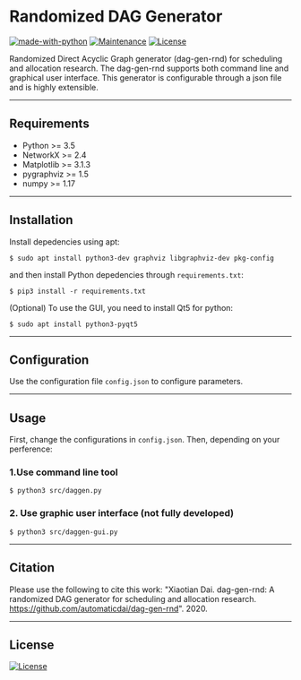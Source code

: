 # Randomized DAG Generator

[![made-with-python](https://img.shields.io/badge/Made%20with-Python-1f425f.svg)](https://www.python.org/)
[![Maintenance](https://img.shields.io/badge/Maintained%3F-yes-green.svg)](https://GitHub.com/Naereen/StrapDown.js/graphs/commit-activity)
[![License](http://img.shields.io/:license-mit-blue.svg)](http://badges.mit-license.org)

Randomized Direct Acyclic Graph generator (dag-gen-rnd) for scheduling and allocation research. The dag-gen-rnd supports both command line and graphical user interface. This generator is configurable through a json file and is highly extensible.


---

## Requirements

- Python >= 3.5
- NetworkX >= 2.4
- Matplotlib >= 3.1.3
- pygraphviz >= 1.5
- numpy >= 1.17

---

## Installation

Install depedencies using apt:

`$ sudo apt install python3-dev graphviz libgraphviz-dev pkg-config`

and then install Python depedencies through `requirements.txt`:

`$ pip3 install -r requirements.txt`

(Optional) To use the GUI, you need to install Qt5 for python:

`$ sudo apt install python3-pyqt5`

---

## Configuration

Use the configuration file `config.json` to configure parameters.

---

## Usage

First, change the configurations in `config.json`. Then, depending on your perference:

### 1.Use command line tool

`$ python3 src/daggen.py`


### 2. Use graphic user interface (not fully developed)

`$ python3 src/daggen-gui.py`

---

## Citation

Please use the following to cite this work: "Xiaotian Dai. dag-gen-rnd: A randomized DAG generator for scheduling and allocation research. https://github.com/automaticdai/dag-gen-rnd". 2020.

---

## License

[![License](http://img.shields.io/:license-mit-blue.svg?style=flat-square)](http://badges.mit-license.org)

